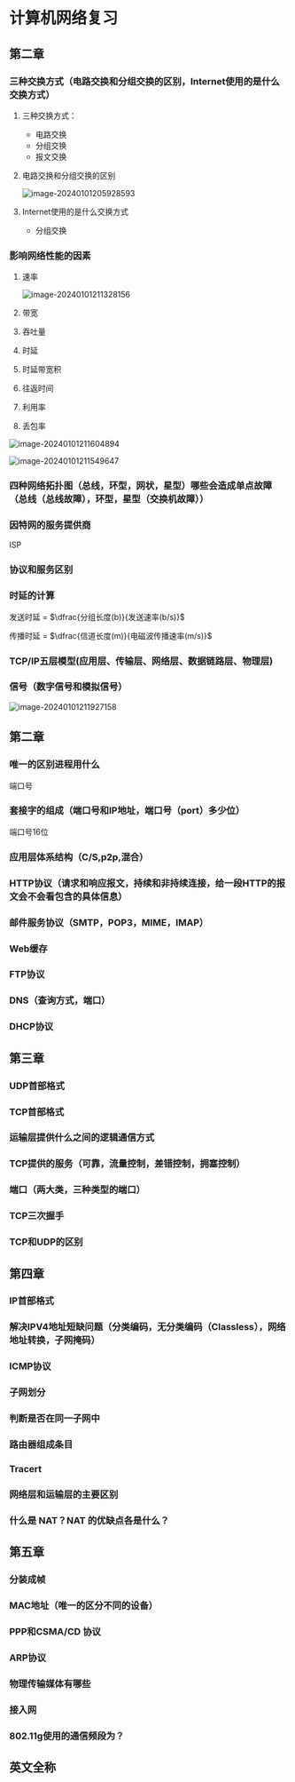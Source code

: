 # 计算机网络复习

## 第二章

### 三种交换方式（电路交换和分组交换的区别，Internet使用的是什么交换方式）

1. 三种交换方式：

   - 电路交换
   - 分组交换
   - 报文交换

2. 电路交换和分组交换的区别

   ![image-20240101205928593](计算机网络复习/image-20240101205928593-1704113974463-1.png)

3. Internet使用的是什么交换方式

   - 分组交换

### 影响网络性能的因素

1. 速率

   ![image-20240101211328156](计算机网络复习/image-20240101211328156-1704114809789-3.png)

1. 带宽
2. 吞吐量
3. 时延
4. 时延带宽积
5. 往返时间
6. 利用率
7. 丢包率

![image-20240101211604894](计算机网络复习/image-20240101211604894-1704114969058-7.png)

![image-20240101211549647](计算机网络复习/image-20240101211549647-1704114951042-5.png)

### 四种网络拓扑图（总线，环型，网状，星型）哪些会造成单点故障（总线（总线故障），环型，星型（交换机故障））

### 因特网的服务提供商

ISP

### 协议和服务区别



### 时延的计算

发送时延 = $\dfrac{分组长度(b)}{发送速率(b/s)}$

传播时延 = $\dfrac{信道长度(m)}{电磁波传播速率(m/s)}$





### TCP/IP五层模型(应用层、传输层、网络层、数据链路层、物理层)

### 信号（数字信号和模拟信号）

![image-20240101211927158](计算机网络复习/image-20240101211927158.png)

## 第二章

### 唯一的区别进程用什么

端口号

### 套接字的组成（端口号和IP地址，端口号（port）多少位）

端口号16位

### 应用层体系结构（C/S,p2p,混合）



### HTTP协议（请求和响应报文，持续和非持续连接，给一段HTTP的报文会不会看包含的具体信息）





### 邮件服务协议（SMTP，POP3，MIME，IMAP）



### Web缓存

### FTP协议

### DNS（查询方式，端口）

### DHCP协议

## 第三章

### UDP首部格式

### TCP首部格式

### 运输层提供什么之间的逻辑通信方式

### TCP提供的服务（可靠，流量控制，差错控制，拥塞控制）

### 端口（两大类，三种类型的端口）

### TCP三次握手

### TCP和UDP的区别

## 第四章

### IP首部格式

### 解决IPV4地址短缺问题（分类编码，无分类编码（Classless），网络地址转换，子网掩码）

### ICMP协议

### 子网划分

### 判断是否在同一子网中

### 路由器组成条目

### Tracert

### 网络层和运输层的主要区别

### 什么是 NAT？NAT 的优缺点各是什么？

## 第五章

### 分装成帧

### MAC地址（唯一的区分不同的设备）

### PPP和CSMA/CD 协议

### ARP协议

### 物理传输媒体有哪些

### 接入网

### 802.11g使用的通信频段为？

## 英文全称